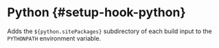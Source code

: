# Python {#setup-hook-python}

Adds the `${python.sitePackages}` subdirectory of each build input to the `PYTHONPATH` environment variable.
